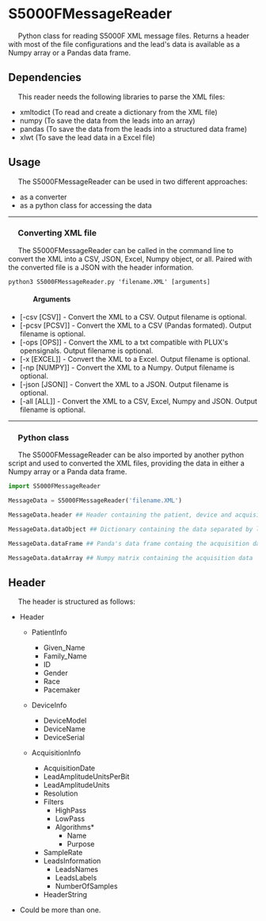 # S5000FMessageReader
&nbsp;&nbsp;&nbsp;&nbsp; Python class for reading S5000F XML message files. Returns a header with most of the file configurations and the lead's data is available as a Numpy array or a Pandas data frame.

## Dependencies
&nbsp;&nbsp;&nbsp;&nbsp; This reader needs the following libraries to parse the XML files:

- xmltodict (To read and create a dictionary from the XML file)
- numpy (To save the data from the leads into an array)
- pandas (To save the data from the leads into a structured data frame)
- xlwt (To save the lead data in a Excel file)

## Usage
&nbsp;&nbsp;&nbsp;&nbsp; The S5000FMessageReader can be used in two different approaches:

- as a converter
- as a python class for accessing the data
----
### &nbsp;&nbsp;&nbsp;&nbsp; Converting XML file


&nbsp;&nbsp;&nbsp;&nbsp; The S5000FMessageReader can be called in the command line to convert the XML into a CSV, JSON, Excel, Numpy object, or all. Paired with the converted file is a JSON with the header information.

```
python3 S5000FMessageReader.py 'filename.XML' [arguments]
``` 
#### &nbsp;&nbsp;&nbsp;&nbsp;&nbsp;&nbsp;&nbsp;&nbsp;&nbsp;&nbsp;&nbsp;&nbsp;&nbsp;&nbsp; Arguments

- [-csv [CSV]] - Convert the XML to a CSV. Output filename is optional.
- [-pcsv [PCSV]] - Convert the XML to a CSV (Pandas formated). Output filename is optional.
- [-ops [OPS]] - Convert the XML to a txt compatible with PLUX's opensignals. Output filename is optional.
- [-x [EXCEL]] - Convert the XML to a Excel. Output filename is optional.
- [-np [NUMPY]] - Convert the XML to a Numpy. Output filename is optional.
- [-json [JSON]] - Convert the XML to a JSON. Output filename is optional.
- [-all [ALL]] - Convert the XML to a CSV, Excel, Numpy and JSON. Output filename is optional.
----
### &nbsp;&nbsp;&nbsp;&nbsp; Python class

&nbsp;&nbsp;&nbsp;&nbsp; The S5000FMessageReader can be also imported by another python script and used to converted the XML files, providing the data in either a Numpy array or a Panda data frame.

```python
import S5000FMessageReader

MessageData = S5000FMessageReader('filename.XML')

MessageData.header ## Header containing the patient, device and acquisition session parameters

MessageData.dataObject ## Dictionary containing the data separated by lead

MessageData.dataFrame ## Panda's data frame containg the acquisition data

MessageData.dataArray ## Numpy matrix containing the acquisition data
``` 

## Header

&nbsp;&nbsp;&nbsp;&nbsp; The header is structured as follows:

* Header
    * PatientInfo
        * Given_Name
        * Family_Name
        * ID
        * Gender
        * Race
        * Pacemaker

    * DeviceInfo
        * DeviceModel
        * DeviceName
        * DeviceSerial

    * AcquisitionInfo
        * AcquisitionDate
        * LeadAmplitudeUnitsPerBit
        * LeadAmplitudeUnits
        * Resolution
        * Filters
            * HighPass
            * LowPass
            * Algorithms*
                * Name
                * Purpose
        * SampleRate
        * LeadsInformation
            * LeadsNames
            * LeadsLabels
            * NumberOfSamples
        * HeaderString

* Could be more than one.

